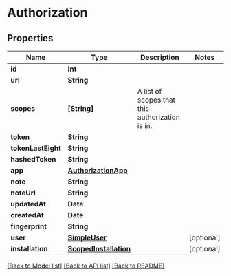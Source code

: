 # Authorization

## Properties
Name | Type | Description | Notes
------------ | ------------- | ------------- | -------------
**id** | **Int** |  | 
**url** | **String** |  | 
**scopes** | **[String]** | A list of scopes that this authorization is in. | 
**token** | **String** |  | 
**tokenLastEight** | **String** |  | 
**hashedToken** | **String** |  | 
**app** | [**AuthorizationApp**](AuthorizationApp.md) |  | 
**note** | **String** |  | 
**noteUrl** | **String** |  | 
**updatedAt** | **Date** |  | 
**createdAt** | **Date** |  | 
**fingerprint** | **String** |  | 
**user** | [**SimpleUser**](SimpleUser.md) |  | [optional] 
**installation** | [**ScopedInstallation**](ScopedInstallation.md) |  | [optional] 

[[Back to Model list]](../README.md#documentation-for-models) [[Back to API list]](../README.md#documentation-for-api-endpoints) [[Back to README]](../README.md)


